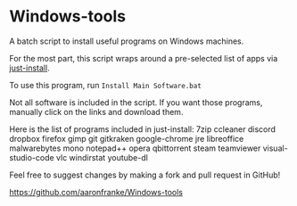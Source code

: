 
# Windows-tools

A batch script to install useful programs on Windows machines.

For the most part, this script wraps around a pre-selected list of apps via [just-install](https://github.com/just-install/just-install).

To use this program, run `Install Main Software.bat`

Not all software is included in the script. If you want those programs, manually click on the links and download them. 

Here is the list of programs included in just-install: 7zip ccleaner discord dropbox firefox gimp git gitkraken google-chrome jre libreoffice malwarebytes mono notepad++ opera qbittorrent steam teamviewer visual-studio-code vlc windirstat youtube-dl

Feel free to suggest changes by making a fork and pull request in GitHub! 

https://github.com/aaronfranke/Windows-tools







